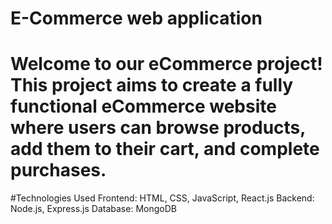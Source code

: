 # E-Commerce web application
#  Welcome to our eCommerce project! This project aims to create a fully functional eCommerce website where users can browse products, add them to their cart, and complete purchases.

#Technologies Used
Frontend: HTML, CSS, JavaScript, React.js
Backend: Node.js, Express.js
Database: MongoDB


